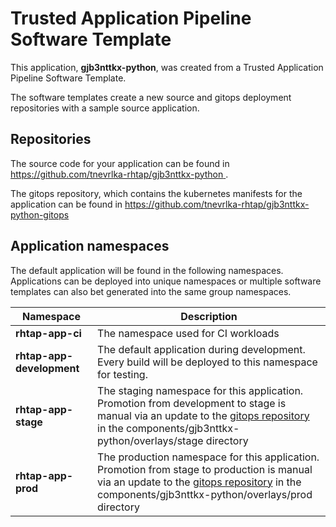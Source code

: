 # Trusted Application Pipeline Software Template

This application, **gjb3nttkx-python**, was created from a Trusted Application Pipeline Software Template.

The software templates create a new source and gitops deployment repositories with a sample source application. 

## Repositories

The source code for your application can be found in [https://github.com/tnevrlka-rhtap/gjb3nttkx-python ](https://github.com/tnevrlka-rhtap/gjb3nttkx-python ).
 
The gitops repository, which contains the kubernetes manifests for the application can be found in 
[https://github.com/tnevrlka-rhtap/gjb3nttkx-python-gitops ](https://github.com/tnevrlka-rhtap/gjb3nttkx-python-gitops ) 

## Application namespaces 

The default application will be found in the following namespaces. Applications can be deployed into unique namespaces or multiple software templates can also bet generated into the same group namespaces.  

|  Namespace   |  Description   |  
| -------- | -------- |
| **rhtap-app-ci** | The namespace used for CI workloads |
| **rhtap-app-development** | The default application during development. Every build will be deployed to this namespace for testing. |
| **rhtap-app-stage** | The staging namespace for this application. Promotion from development to stage is manual via an update to the [gitops repository](https://github.com/tnevrlka-rhtap/gjb3nttkx-python-gitops ) in the components/gjb3nttkx-python/overlays/stage directory |
| **rhtap-app-prod** | The production namespace for this application. Promotion from stage to production is manual via an update to the [gitops repository](https://github.com/tnevrlka-rhtap/gjb3nttkx-python-gitops ) in the components/gjb3nttkx-python/overlays/prod directory |